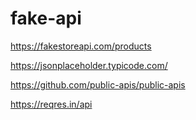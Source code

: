 # fake-api
https://fakestoreapi.com/products


https://jsonplaceholder.typicode.com/

https://github.com/public-apis/public-apis

https://reqres.in/api
